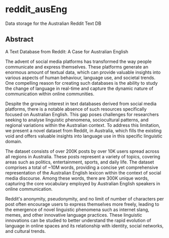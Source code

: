 # reddit_ausEng
Data storage for the Australian Reddit Text DB

## Abstract
A Text Database from Reddit: A Case for Australian English

The advent of social media platforms has transformed the way people communicate and express themselves. These platforms generate an enormous amount of textual data, which can provide valuable insights into various aspects of human behaviour, language use, and societal trends. One compelling reason for creating such databases is the ability to study the change of language in real-time and capture the dynamic nature of communication within online communities.

Despite the growing interest in text databases derived from social media platforms, there is a notable absence of such resources specifically focused on Australian English. This gap poses challenges for researchers seeking to analyse linguistic phenomena, sociocultural patterns, and regional variations within the Australian context. To address this limitation, we present a novel dataset from Reddit, in Australia, which fills the existing void and offers valuable insights into language use in this specific linguistic domain.

The dataset consists of over 200K posts by over 10K users spread across all regions in Australia. These posts represent a variety of topics, covering areas such as politics, entertainment, sports, and daily life. The dataset comprises a total of ~10M words, providing a concise yet comprehensive representation of the Australian English lexicon within the context of social media discourse. Among these words, there are 300K unique words, capturing the core vocabulary employed by Australian English speakers in online communication.

Reddit's anonymity, pseudonymity, and no limit of number of characters per post often encourage users to express themselves more freely, leading to the emergence of novel linguistic phenomena such as internet slang, memes, and other innovative language practices. These linguistic innovations can be studied to better understand the rapid evolution of language in online spaces and its relationship with identity, social networks, and cultural trends.
